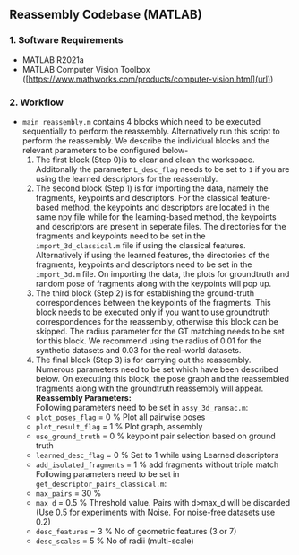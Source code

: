 ## Reassembly Codebase (MATLAB)

### 1. Software Requirements
- MATLAB R2021a 
- MATLAB Computer Vision Toolbox ([https://www.mathworks.com/products/computer-vision.html](url))

### 2. Workflow
- `main_reassembly.m` contains 4 blocks which need to be executed sequentially to perform the reassembly. Alternatively run this script to perform the reassembly. We describe the individual blocks and the relevant parameters to be configured below-
  1. The first block (Step 0)is to clear and clean the workspace. Additonally the parameter `L_desc_flag` needs to be set to `1` if you are using the learned descriptors for the reassembly.
  2. The second block (Step 1) is for importing the data, namely the fragments, keypoints and descriptors. For the classical feature-based method, the keypoints and descriptors are located in the same npy file while for the learning-based method, the keypoints and descriptors are present in seperate files. The directories for the fragments and keypoints need to be set in the `import_3d_classical.m` file if using the classical features. Alternatively if using the learned features, the directories of the fragments, keypoints and descriptors need to be set in the `import_3d.m` file. On importing the data, the plots for groundtruth and random pose of fragments along with the keypoints will pop up.
  3. The third block (Step 2) is for establishing the ground-truth correspondences between the keypoints of the fragments. This block needs to be executed only if you want to use groundtruth correspondences for the reassembly, otherwise this block can be skipped. The radius parameter for the GT matching needs to be set for this block. We recommend using the radius of 0.01 for the synthetic datasets and 0.03 for the real-world datasets.
  4. The final block (Step 3) is for carrying out the reassembly. Numerous parameters need to be set which have been described below. On executing this block, the pose graph and the reassembled fragments along with the groundtruth reassembly will appear.
**Reassembly Parameters:**  
Following parameters need to be set in `assy_3d_ransac.m`:
    - `plot_poses_flag` = 0 % Plot all pairwise poses
    - `plot_result_flag` = 1 % Plot graph, assembly
    - `use_ground_truth` = 0 % keypoint pair selection based on ground truth
    - `learned_desc_flag` = 0 % Set to 1 while using Learned descriptors
    - `add_isolated_fragments` = 1 % add fragments without triple match  
Following parameters need to be set in `get_descriptor_pairs_classical.m`:
    - `max_pairs` = 30 % 
    - `max_d` = 0.5 % Threshold value. Pairs with d>max_d will be discarded (Use 0.5 for experiments with Noise. For noise-free datasets use 0.2)
    - `desc_features` = 3 % No of geometric features (3 or 7)
    - `desc_scales` = 5 % No of radii (multi-scale)
  
    
